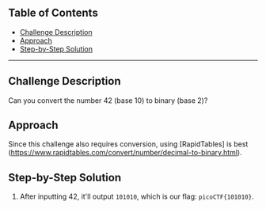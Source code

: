 ## Table of Contents
- [Challenge Description](#challenge-description)
- [Approach](#approach)
- [Step-by-Step Solution](#step-by-step-solution)

---

## Challenge Description
Can you convert the number 42 (base 10) to binary (base 2)?


## Approach
Since this challenge also requires conversion, using [RapidTables] is best (https://www.rapidtables.com/convert/number/decimal-to-binary.html).




## Step-by-Step Solution
1. After inputting 42, it'll output ``101010``, which is our flag: `picoCTF{101010}`.
[]()



